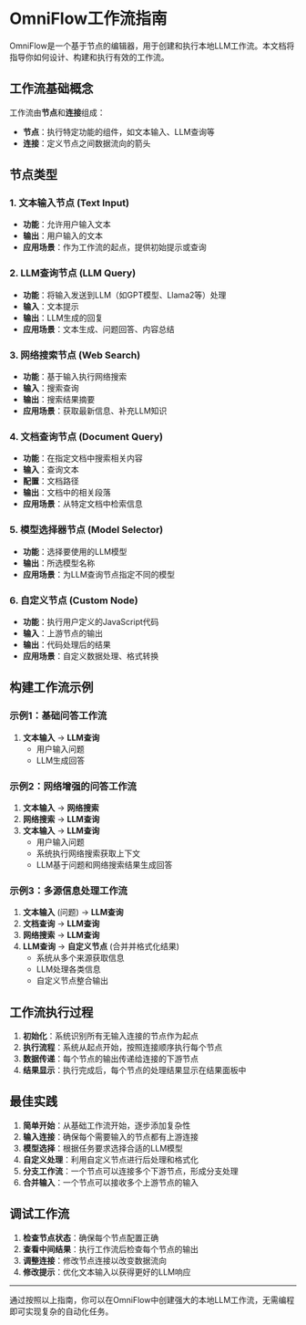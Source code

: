 # OmniFlow工作流指南

OmniFlow是一个基于节点的编辑器，用于创建和执行本地LLM工作流。本文档将指导你如何设计、构建和执行有效的工作流。




## 工作流基础概念

工作流由**节点**和**连接**组成：
- **节点**：执行特定功能的组件，如文本输入、LLM查询等
- **连接**：定义节点之间数据流向的箭头

## 节点类型

### 1. 文本输入节点 (Text Input)
- **功能**：允许用户输入文本
- **输出**：用户输入的文本
- **应用场景**：作为工作流的起点，提供初始提示或查询

### 2. LLM查询节点 (LLM Query)
- **功能**：将输入发送到LLM（如GPT模型、Llama2等）处理
- **输入**：文本提示
- **输出**：LLM生成的回复
- **应用场景**：文本生成、问题回答、内容总结

### 3. 网络搜索节点 (Web Search)
- **功能**：基于输入执行网络搜索
- **输入**：搜索查询
- **输出**：搜索结果摘要
- **应用场景**：获取最新信息、补充LLM知识

### 4. 文档查询节点 (Document Query)
- **功能**：在指定文档中搜索相关内容
- **输入**：查询文本
- **配置**：文档路径
- **输出**：文档中的相关段落
- **应用场景**：从特定文档中检索信息

### 5. 模型选择器节点 (Model Selector)
- **功能**：选择要使用的LLM模型
- **输出**：所选模型名称
- **应用场景**：为LLM查询节点指定不同的模型

### 6. 自定义节点 (Custom Node)
- **功能**：执行用户定义的JavaScript代码
- **输入**：上游节点的输出
- **输出**：代码处理后的结果
- **应用场景**：自定义数据处理、格式转换

## 构建工作流示例

### 示例1：基础问答工作流

1. **文本输入** → **LLM查询**
   - 用户输入问题
   - LLM生成回答

### 示例2：网络增强的问答工作流

1. **文本输入** → **网络搜索**
2. **网络搜索** → **LLM查询**
3. **文本输入** → **LLM查询**
   - 用户输入问题
   - 系统执行网络搜索获取上下文
   - LLM基于问题和网络搜索结果生成回答

### 示例3：多源信息处理工作流

1. **文本输入** (问题) → **LLM查询**
2. **文档查询** → **LLM查询**
3. **网络搜索** → **LLM查询**
4. **LLM查询** → **自定义节点** (合并并格式化结果)
   - 系统从多个来源获取信息
   - LLM处理各类信息
   - 自定义节点整合输出

## 工作流执行过程

1. **初始化**：系统识别所有无输入连接的节点作为起点
2. **执行流程**：系统从起点开始，按照连接顺序执行每个节点
3. **数据传递**：每个节点的输出传递给连接的下游节点
4. **结果显示**：执行完成后，每个节点的处理结果显示在结果面板中

## 最佳实践

1. **简单开始**：从基础工作流开始，逐步添加复杂性
2. **输入连接**：确保每个需要输入的节点都有上游连接
3. **模型选择**：根据任务要求选择合适的LLM模型
4. **自定义处理**：利用自定义节点进行后处理和格式化
5. **分支工作流**：一个节点可以连接多个下游节点，形成分支处理
6. **合并输入**：一个节点可以接收多个上游节点的输入

## 调试工作流

1. **检查节点状态**：确保每个节点配置正确
2. **查看中间结果**：执行工作流后检查每个节点的输出
3. **调整连接**：修改节点连接以改变数据流向
4. **修改提示**：优化文本输入以获得更好的LLM响应

---

通过按照以上指南，你可以在OmniFlow中创建强大的本地LLM工作流，无需编程即可实现复杂的自动化任务。

